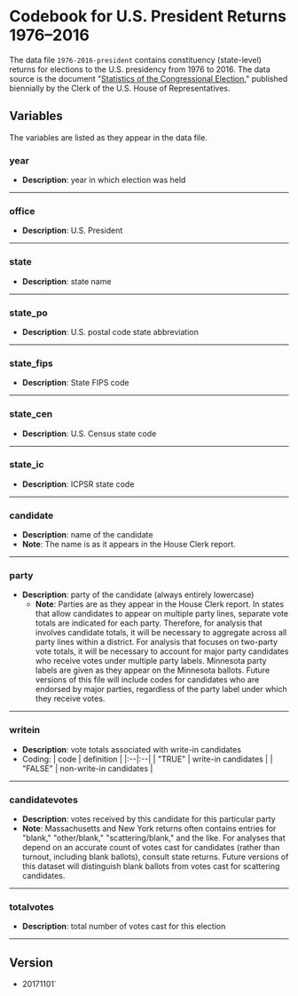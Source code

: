 # Codebook for U.S. President Returns 1976–2016

The data file `1976-2016-president` contains constituency (state-level) returns for elections to the U.S. presidency from 1976 to 2016.  The data source is the document "[Statistics of the Congressional Election](http://history.house.gov/Institution/Election-Statistics/Election-Statistics/)," published biennially by the Clerk of the U.S. House of Representatives.

## Variables
The variables are listed as they appear in the data file.  

### year
 - **Description**: year in which election was held

---------------

### office
  - **Description**: U.S. President

---------------

### state
 - **Description**: state name

 ---------------

### state_po
 - **Description**: U.S. postal code state abbreviation

 ---------------

### state_fips
 - **Description**: State FIPS code

----------------

### state_cen
 - **Description**: U.S. Census state code

 ---------------

### state_ic
 - **Description**: ICPSR state code

 ---------------

### candidate
  - **Description**: name of the candidate
  - **Note**: The name is as it appears in the House Clerk report.

----------------

### party
- **Description**: party of the candidate (always entirely lowercase)
  - **Note**: Parties are as they appear in the House Clerk report. In states that allow candidates to appear on multiple party lines, separate vote totals are indicated for each party.  Therefore, for analysis that involves candidate totals, it will be necessary to aggregate across all party lines within a district.  For analysis that focuses on two-party vote totals, it will be necessary to account for major party candidates who receive votes under multiple party labels. Minnesota party labels are given as they appear on the Minnesota ballots. Future versions of this file will include codes for candidates who are endorsed by major parties, regardless of the party label under which they receive votes.

----------------

### writein
- **Description**: vote totals associated with write-in candidates
- Coding:
| code | definition |
|:--|:--|
| "TRUE" | write-in candidates |
| "FALSE" | non-write-in candidates |

----------------

### candidatevotes
  - **Description**: votes received by this candidate for this particular party
- **Note**: Massachusetts and New York returns often contains entries for "blank," "other/blank," "scattering/blank," and the like.  For analyses that depend on an accurate count of votes cast for candidates (rather than turnout, including blank ballots), consult state returns.  Future versions of this dataset will distinguish blank ballots from votes cast for scattering candidates.

----------------

### totalvotes
 - **Description**: total number of votes cast for this election

----------------

## Version  
 - 20171101`
